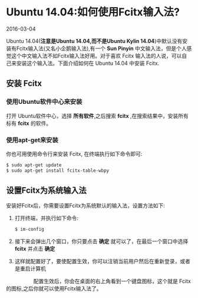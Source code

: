 # Ubuntu 14.04:如何使用Fcitx输入法?             
2016-03-04     <br />                 
       
Ubuntu 14.04(**注意是Ubuntu 14.04,而不是Ubuntu Kylin 14.04**)中默认没有安装有Fcitx输入法(又名小企鹅输入法),有一个 **Sun Pinyin** 中文输入法，但是个人感觉这个中文输入法不如Fcitx输入法好用。对于喜欢 Fcitx 输入法的人说，可以自己来安装这个输入法。下面介绍如何在 Ubuntu 14.04 中安装 Fcitx.     
        
## 安装 Fcitx
### 使用Ubuntu软件中心来安装                 
打开 Ubuntu软件中心，选择 **所有软件**,之后搜索 **fcitx** ,在搜索结果中，安装所有标有 **fcitx** 的软件。　　　　　　　　　　　
　　　　
### 使用apt-get来安装        
你也可用使用命令行来安装 Fcitx, 在终端执行如下命令即可:            
          
```bash
$ sudo apt-get update
$ sudo apt-get install fcitx-table-wbpy
```
   
## 设置Fcitx为系统输入法
安装好Fcitx后，你需要设置Fcitx为系统默认的输入法，设置方法如下:     
   
1. 打开终端，并执行如下命令:      

	```bash
	$ im-config
	```
2. 接下来会弹出几个窗口，你只要点击 **确定** 就可以了，在最后一个窗口中选择 **fcitx** 并点击 **确定**                 
3. 这样就配置好了，要使配置生效，你可以注销当前用户然后在重新登录，或者是重启计算机　　　     
       
　　　　　
配置生效后，你会在桌面的右上角看到一个键盘图标，这个就是 Fcitx 的图标,之后你就可以使用Fcitx输入法了。　　　　　

